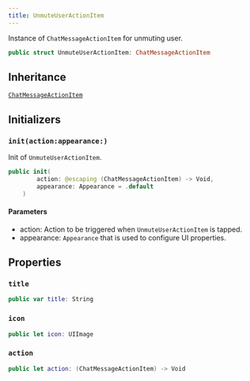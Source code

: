 ```yaml
---
title: UnmuteUserActionItem
---
```


Instance of `ChatMessageActionItem` for unmuting user.

``` swift
public struct UnmuteUserActionItem: ChatMessageActionItem 
```

## Inheritance

[`ChatMessageActionItem`](chat-message-action-item)

## Initializers

### `init(action:appearance:)`

Init of `UnmuteUserActionItem`.

``` swift
public init(
        action: @escaping (ChatMessageActionItem) -> Void,
        appearance: Appearance = .default
    ) 
```

#### Parameters

  - action: Action to be triggered when `UnmuteUserActionItem` is tapped.
  - appearance: `Appearance` that is used to configure UI properties.

## Properties

### `title`

``` swift
public var title: String 
```

### `icon`

``` swift
public let icon: UIImage
```

### `action`

``` swift
public let action: (ChatMessageActionItem) -> Void
```
